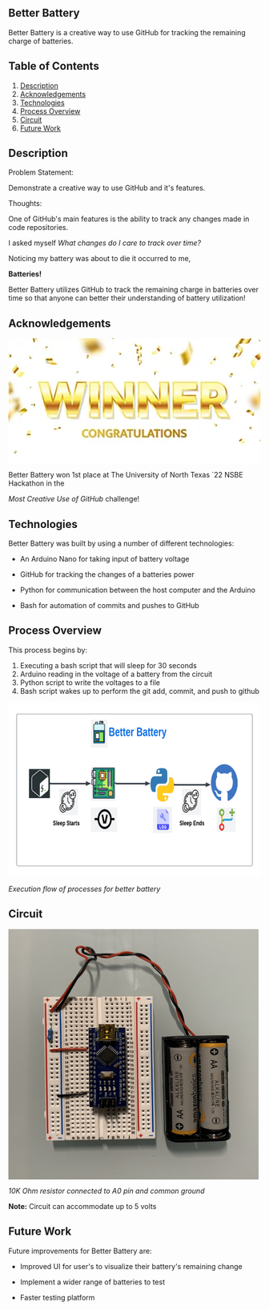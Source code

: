 ## Better Battery

Better Battery is a creative way to use GitHub for tracking the remaining charge of batteries.

## Table of Contents

1. [Description](#description)
2. [Acknowledgements](#ack)
3. [Technologies](#tech)
4. [Process Overview](#process)
5. [Circuit](#circuit)
6. [Future Work](#future)

## Description <a name="description"></a>

Problem Statement:

Demonstrate a creative way to use GitHub and it's features.

Thoughts:

One of GitHub's main features is the ability to track any changes made in code repositories.

I asked myself _What changes do I care to track over time?_

Noticing my battery was about to die it occurred to me,

**Batteries!**

Better Battery utilizes GitHub to track the remaining charge in batteries over time so that anyone can better their understanding of battery utilization!

## Acknowledgements <a name="ack"></a>

<img align="center" alt="award" height= "250" width="1100" src="images/award.PNG"/>

Better Battery won 1st place at The University of North Texas `22 NSBE Hackathon in the

*Most Creative Use of GitHub* challenge!


## Technologies <a name="tech"></a>

Better Battery was built by using a number of different technologies:

- An Arduino Nano for taking input of battery voltage

- GitHub for tracking the changes of a batteries power

- Python for communication between the host computer and the Arduino

- Bash for automation of commits and pushes to GitHub

## Process Overview <a name="process"></a>

This process begins by:

1. Executing a bash script that will sleep for 30 seconds
2. Arduino reading in the voltage of a battery from the circuit
3. Python script to write the voltages to a file
4. Bash script wakes up to perform the git add, commit, and push to github

<img align="center" alt="process" height= "350" width="1100" src="images/process.png"/>

*Execution flow of processes for better battery*

## Circuit <a name="circuit"></a>

<img align="center" alt="circuit" height= "500" width="500" src="images/circuit.png"/>

*10K Ohm resistor connected to A0 pin and common ground*

**Note:** Circuit can accommodate up to 5 volts

## Future Work <a name="future"></a>

Future improvements for Better Battery are:

- Improved UI for user's to visualize their battery's remaining change

- Implement a wider range of batteries to test

- Faster testing platform
